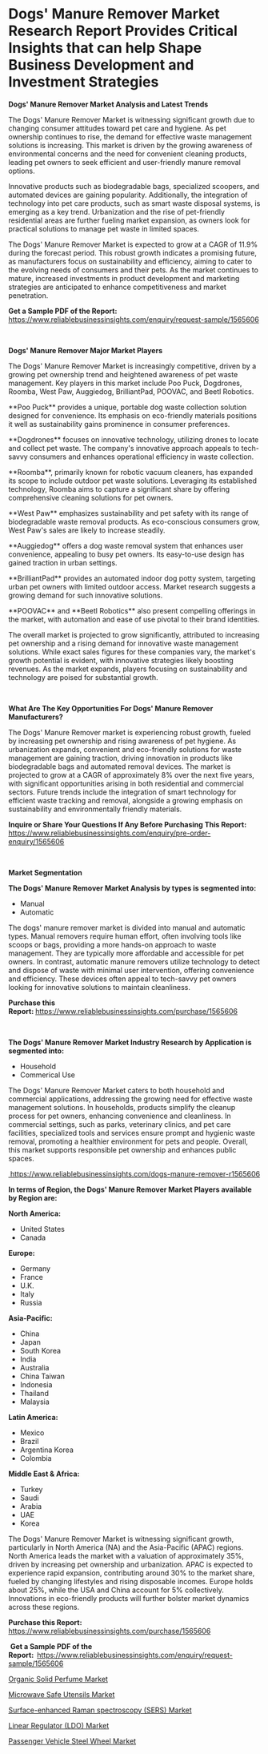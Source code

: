 <p><h1>Dogs' Manure Remover Market Research Report Provides Critical Insights that can help Shape Business Development and Investment Strategies</h1></p><p><strong>Dogs' Manure Remover Market Analysis and Latest Trends</strong></p>
<p><p>The Dogs' Manure Remover Market is witnessing significant growth due to changing consumer attitudes toward pet care and hygiene. As pet ownership continues to rise, the demand for effective waste management solutions is increasing. This market is driven by the growing awareness of environmental concerns and the need for convenient cleaning products, leading pet owners to seek efficient and user-friendly manure removal options.</p><p>Innovative products such as biodegradable bags, specialized scoopers, and automated devices are gaining popularity. Additionally, the integration of technology into pet care products, such as smart waste disposal systems, is emerging as a key trend. Urbanization and the rise of pet-friendly residential areas are further fueling market expansion, as owners look for practical solutions to manage pet waste in limited spaces.</p><p>The Dogs' Manure Remover Market is expected to grow at a CAGR of 11.9% during the forecast period. This robust growth indicates a promising future, as manufacturers focus on sustainability and efficiency, aiming to cater to the evolving needs of consumers and their pets. As the market continues to mature, increased investments in product development and marketing strategies are anticipated to enhance competitiveness and market penetration.</p></p>
<p><strong>Get a Sample PDF of the Report:&nbsp;</strong> <a href="https://www.reliablebusinessinsights.com/enquiry/request-sample/1565606">https://www.reliablebusinessinsights.com/enquiry/request-sample/1565606</a></p>
<p>&nbsp;</p>
<p><strong>Dogs' Manure Remover Major Market Players</strong></p>
<p><p>The Dogs' Manure Remover Market is increasingly competitive, driven by a growing pet ownership trend and heightened awareness of pet waste management. Key players in this market include Poo Puck, Dogdrones, Roomba, West Paw, Auggiedog, BrilliantPad, POOVAC, and Beetl Robotics.</p><p>**Poo Puck** provides a unique, portable dog waste collection solution designed for convenience. Its emphasis on eco-friendly materials positions it well as sustainability gains prominence in consumer preferences. </p><p>**Dogdrones** focuses on innovative technology, utilizing drones to locate and collect pet waste. The company's innovative approach appeals to tech-savvy consumers and enhances operational efficiency in waste collection.</p><p>**Roomba**, primarily known for robotic vacuum cleaners, has expanded its scope to include outdoor pet waste solutions. Leveraging its established technology, Roomba aims to capture a significant share by offering comprehensive cleaning solutions for pet owners. </p><p>**West Paw** emphasizes sustainability and pet safety with its range of biodegradable waste removal products. As eco-conscious consumers grow, West Paw's sales are likely to increase steadily.</p><p>**Auggiedog** offers a dog waste removal system that enhances user convenience, appealing to busy pet owners. Its easy-to-use design has gained traction in urban settings.</p><p>**BrilliantPad** provides an automated indoor dog potty system, targeting urban pet owners with limited outdoor access. Market research suggests a growing demand for such innovative solutions.</p><p>**POOVAC** and **Beetl Robotics** also present compelling offerings in the market, with automation and ease of use pivotal to their brand identities.</p><p>The overall market is projected to grow significantly, attributed to increasing pet ownership and a rising demand for innovative waste management solutions. While exact sales figures for these companies vary, the market's growth potential is evident, with innovative strategies likely boosting revenues. As the market expands, players focusing on sustainability and technology are poised for substantial growth.</p></p>
<p>&nbsp;</p>
<p><strong>What Are The Key Opportunities For Dogs' Manure Remover Manufacturers?</strong></p>
<p><p>The Dogs' Manure Remover market is experiencing robust growth, fueled by increasing pet ownership and rising awareness of pet hygiene. As urbanization expands, convenient and eco-friendly solutions for waste management are gaining traction, driving innovation in products like biodegradable bags and automated removal devices. The market is projected to grow at a CAGR of approximately 8% over the next five years, with significant opportunities arising in both residential and commercial sectors. Future trends include the integration of smart technology for efficient waste tracking and removal, alongside a growing emphasis on sustainability and environmentally friendly materials.</p></p>
<p><strong>Inquire or Share Your Questions If Any Before Purchasing This Report:</strong> <a href="https://www.reliablebusinessinsights.com/enquiry/pre-order-enquiry/1565606">https://www.reliablebusinessinsights.com/enquiry/pre-order-enquiry/1565606</a></p>
<p>&nbsp;</p>
<p><strong>Market Segmentation</strong></p>
<p><strong>The Dogs' Manure Remover Market Analysis by types is segmented into:</strong></p>
<p><ul><li>Manual</li><li>Automatic</li></ul></p>
<p><p>The dogs' manure remover market is divided into manual and automatic types. Manual removers require human effort, often involving tools like scoops or bags, providing a more hands-on approach to waste management. They are typically more affordable and accessible for pet owners. In contrast, automatic manure removers utilize technology to detect and dispose of waste with minimal user intervention, offering convenience and efficiency. These devices often appeal to tech-savvy pet owners looking for innovative solutions to maintain cleanliness.</p></p>
<p><strong>Purchase this Report:&nbsp;</strong><a href="https://www.reliablebusinessinsights.com/purchase/1565606">https://www.reliablebusinessinsights.com/purchase/1565606</a></p>
<p>&nbsp;</p>
<p><strong>The Dogs' Manure Remover Market Industry Research by Application is segmented into:</strong></p>
<p><ul><li>Household</li><li>Commerical Use</li></ul></p>
<p><p>The Dogs' Manure Remover Market caters to both household and commercial applications, addressing the growing need for effective waste management solutions. In households, products simplify the cleanup process for pet owners, enhancing convenience and cleanliness. In commercial settings, such as parks, veterinary clinics, and pet care facilities, specialized tools and services ensure prompt and hygienic waste removal, promoting a healthier environment for pets and people. Overall, this market supports responsible pet ownership and enhances public spaces.</p></p>
<p><a href="https://www.reliablebusinessinsights.com/dogs-manure-remover-r1565606">&nbsp;https://www.reliablebusinessinsights.com/dogs-manure-remover-r1565606</a></p>
<p><strong>In terms of Region, the Dogs' Manure Remover Market Players available by Region are:</strong></p>
<p>
    <p> <strong> North America: </strong>
        <ul>
            <li>United States</li>
            <li>Canada</li>
        </ul>
        </p> 
    <p> <strong> Europe: </strong>
        <ul>
            <li>Germany</li>
            <li>France</li>
            <li>U.K.</li>
            <li>Italy</li>
            <li>Russia</li>
        </ul>
        </p> 
    <p> <strong> Asia-Pacific: </strong>
        <ul>
            <li>China</li>
            <li>Japan</li>
            <li>South Korea</li>
            <li>India</li>
            <li>Australia</li>
            <li>China Taiwan</li>
            <li>Indonesia</li>
            <li>Thailand</li>
            <li>Malaysia</li>
        </ul>
        </p> 
    <p> <strong> Latin America: </strong>
        <ul>
            <li>Mexico</li>
            <li>Brazil</li>
            <li>Argentina Korea</li>
            <li>Colombia</li>
        </ul>
        </p> 
    <p> <strong> Middle East & Africa: </strong>
        <ul>
            <li>Turkey</li>
            <li>Saudi</li>
            <li>Arabia</li>
            <li>UAE</li>
            <li>Korea</li>
        </ul>
    </p>
    </p>
<p><p>The Dogs' Manure Remover Market is witnessing significant growth, particularly in North America (NA) and the Asia-Pacific (APAC) regions. North America leads the market with a valuation of approximately 35%, driven by increasing pet ownership and urbanization. APAC is expected to experience rapid expansion, contributing around 30% to the market share, fueled by changing lifestyles and rising disposable incomes. Europe holds about 25%, while the USA and China account for 5% collectively. Innovations in eco-friendly products will further bolster market dynamics across these regions.</p></p>
<p><strong>Purchase this Report: </strong><a href="https://www.reliablebusinessinsights.com/purchase/1565606">https://www.reliablebusinessinsights.com/purchase/1565606</a></p>
<p>&nbsp;<strong>Get a Sample PDF of the Report:&nbsp;&nbsp;</strong><a href="https://www.reliablebusinessinsights.com/enquiry/request-sample/1565606">https://www.reliablebusinessinsights.com/enquiry/request-sample/1565606</a></p>
<p><strong></strong></p>
<p><p><a href="https://issuu.com/reportprime-2/docs/organic-solid-perfume-market-size-2_971030cb59e7f7">Organic Solid Perfume Market</a></p><p><a href="https://issuu.com/reportprime-2/docs/microwave-safe-utensils-market-size_334073e3cce117">Microwave Safe Utensils Market</a></p><p><a href="https://github.com/SanjidaMahmud54/Market-Research-Report-List-1/blob/main/surface-enhanced-raman-spectroscopy-sers-market.md">Surface-enhanced Raman spectroscopy (SERS) Market</a></p><p><a href="https://github.com/WashimHussain441/Market-Research-Report-List-1/blob/main/linear-regulator-ldo-market.md">Linear Regulator (LDO) Market</a></p><p><a href="https://medium.com/@chanhgui/global-passenger-vehicle-steel-wheel-market-analysis-key-market-trends-and-future-projections-b740cbbbddea">Passenger Vehicle Steel Wheel Market</a></p></p>